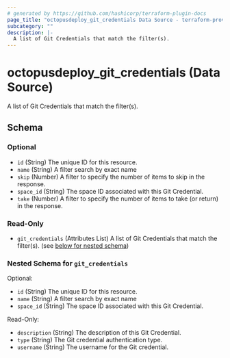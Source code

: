 ```yaml
---
# generated by https://github.com/hashicorp/terraform-plugin-docs
page_title: "octopusdeploy_git_credentials Data Source - terraform-provider-octopusdeploy"
subcategory: ""
description: |-
  A list of Git Credentials that match the filter(s).
---
```


# octopusdeploy_git_credentials (Data Source)

A list of Git Credentials that match the filter(s).



<!-- schema generated by tfplugindocs -->
## Schema

### Optional

- `id` (String) The unique ID for this resource.
- `name` (String) A filter search by exact name
- `skip` (Number) A filter to specify the number of items to skip in the response.
- `space_id` (String) The space ID associated with this Git Credential.
- `take` (Number) A filter to specify the number of items to take (or return) in the response.

### Read-Only

- `git_credentials` (Attributes List) A list of Git Credentials that match the filter(s). (see [below for nested schema](#nestedatt--git_credentials))

<a id="nestedatt--git_credentials"></a>
### Nested Schema for `git_credentials`

Optional:

- `id` (String) The unique ID for this resource.
- `name` (String) A filter search by exact name
- `space_id` (String) The space ID associated with this Git Credential.

Read-Only:

- `description` (String) The description of this Git Credential.
- `type` (String) The Git credential authentication type.
- `username` (String) The username for the Git credential.


